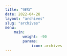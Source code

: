 ```yaml
---
title: "归档"
date: 2022-04-28
layout: "archives"
slug: "archives"
menu:
    main:
        weight: -90
        params: 
            icon: archives
---
```

